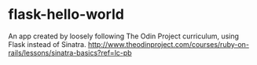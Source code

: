 # flask-hello-world
An app created by loosely following The Odin Project curriculum, using Flask instead of Sinatra. http://www.theodinproject.com/courses/ruby-on-rails/lessons/sinatra-basics?ref=lc-pb
